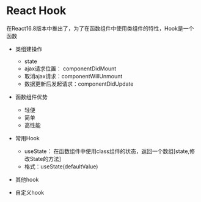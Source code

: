 # React Hook
在React16.8版本中推出了，为了在函数组件中使用类组件的特性，Hook是一个函数

* 类组建操作
    * state
    * ajax请求位置： componentDidMount
    * 取消ajax请求：componentWillUnmount
    * 数据更新后发起请求：componentDidUpdate
* 函数组件优势
    * 轻便
    * 简单
    * 高性能

* 常用Hook
    * useState： 在函数组件中使用class组件的状态，返回一个数组[state,修改State的方法]
    * 格式：useState(defaultValue)

* 其他hook

* 自定义hook